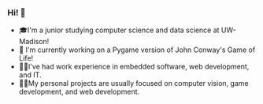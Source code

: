 ### Hi! 👋

- 🎓I'm a junior studying computer science and data science at UW-Madison!
- 🧬 I'm currently working on a Pygame version of John Conway's Game of Life!
- 👷‍♂️I've had work experience in embedded software, web development, and IT.
- 🐱‍💻My personal projects are usually focused on computer vision, game development, and web development.


<!--
**ChristopherGottwaldt/ChristopherGottwaldt** is a ✨ _special_ ✨ repository because its `README.md` (this file) appears on your GitHub profile.

Here are some ideas to get you started:

- 🔭 I’m currently working on ...
- 🌱 I’m currently learning ...
- 👯 I’m looking to collaborate on ...
- 🤔 I’m looking for help with ...
- 💬 Ask me about ...
- 📫 How to reach me: ...
- 😄 Pronouns: ...
- ⚡ Fun fact: ...
-->

